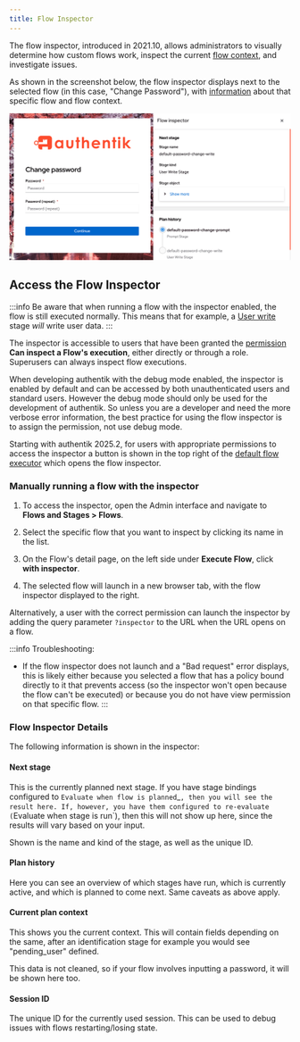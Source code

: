 ```yaml
---
title: Flow Inspector
---
```


The flow inspector, introduced in 2021.10, allows administrators to visually determine how custom flows work, inspect the current [flow context](./context/index.mdx), and investigate issues.

As shown in the screenshot below, the flow inspector displays next to the selected flow (in this case, "Change Password"), with [information](#flow-inspector-details) about that specific flow and flow context.

![](./flow-inspector.png)

## Access the Flow Inspector

:::info
Be aware that when running a flow with the inspector enabled, the flow is still executed normally. This means that for example, a [User write](../stages/user_write.md) stage _will_ write user data.
:::

The inspector is accessible to users that have been granted the [permission](../../../users-sources/access-control/permissions.md) **Can inspect a Flow's execution**, either directly or through a role. Superusers can always inspect flow executions.

When developing authentik with the debug mode enabled, the inspector is enabled by default and can be accessed by both unauthenticated users and standard users. However the debug mode should only be used for the development of authentik. So unless you are a developer and need the more verbose error information, the best practice for using the flow inspector is to assign the permission, not use debug mode.

Starting with authentik 2025.2, for users with appropriate permissions to access the inspector a button is shown in the top right of the [default flow executor](./executors/if-flow.md) which opens the flow inspector.

### Manually running a flow with the inspector

1. To access the inspector, open the Admin interface and navigate to **Flows and Stages > Flows**.

2. Select the specific flow that you want to inspect by clicking its name in the list.

3. On the Flow's detail page, on the left side under **Execute Flow**, click **with inspector**.

4. The selected flow will launch in a new browser tab, with the flow inspector displayed to the right.

Alternatively, a user with the correct permission can launch the inspector by adding the query parameter `?inspector` to the URL when the URL opens on a flow.

:::info
Troubleshooting:

- If the flow inspector does not launch and a "Bad request" error displays, this is likely either because you selected a flow that has a policy bound directly to it that prevents access (so the inspector won't open because the flow can't be executed) or because you do not have view permission on that specific flow.
  :::

### Flow Inspector Details

The following information is shown in the inspector:

#### Next stage

This is the currently planned next stage. If you have stage bindings configured to `Evaluate when flow is planned`\_`, then you will see the result here. If, however, you have them configured to re-evaluate (`Evaluate when stage is run`), then this will not show up here, since the results will vary based on your input.

Shown is the name and kind of the stage, as well as the unique ID.

#### Plan history

Here you can see an overview of which stages have run, which is currently active, and which is planned to come next. Same caveats as above apply.

#### Current plan context

This shows you the current context. This will contain fields depending on the same, after an identification stage for example you would see "pending_user" defined.

This data is not cleaned, so if your flow involves inputting a password, it will be shown here too.

#### Session ID

The unique ID for the currently used session. This can be used to debug issues with flows restarting/losing state.
